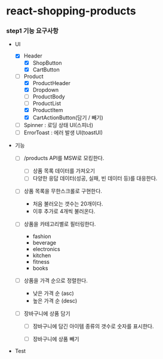# react-shopping-products

### step1 기능 요구사항

- UI

  - [x] Header
    - [x] ShopButton
    - [x] CartButton
  - [ ] Product
    - [x] ProductHeader
    - [x] Dropdown
    - [ ] ProductBody
    - [ ] ProductList
    - [x] ProductItem
    - [x] CartActionButton(담기 / 빼기)
  - [ ] Spinner : 로딩 상태 UI(스피너)
  - [ ] ErrorToast : 에러 발생 UI(toastUI)

- 기능

  - [ ] /products API를 MSW로 모킹한다.
    - [ ] 상품 목록 데이터를 가져오기
    - [ ] 다양한 응답 데이터(성공, 실패, 빈 데이터 등)를 대응한다.
  - [ ] 상품 목록을 무한스크롤로 구현한다.
    - 처음 불러오는 갯수는 20개이다.
    - 이후 추가로 4개씩 불러온다.
  - [ ] 상품을 카테고리별로 필터링한다.
    - fashion
    - beverage
    - electronics
    - kitchen
    - fitness
    - books
  - [ ] 상품을 가격 순으로 정렬한다.
    - 낮은 가격 순 (asc)
    - 높은 가격 순 (desc)
  - [ ] 장바구니에 상품 담기

    - [ ] 장바구니에 담긴 아이템 종류의 갯수로 숫자를 표시한다.

    - [ ] 장바구니에 상품 빼기

- Test

